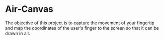 # Air-Canvas
The objective of this project is to capture the movement of your fingertip and map the coordinates of the user's finger to the screen so that it can be drawn in air.
